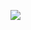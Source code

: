 <a href="https://codeclimate.com/github/DianaLoo/java-project-61/maintainability"><img src="https://api.codeclimate.com/v1/badges/c5cff82ea8a35909a921/maintainability" /></a>
